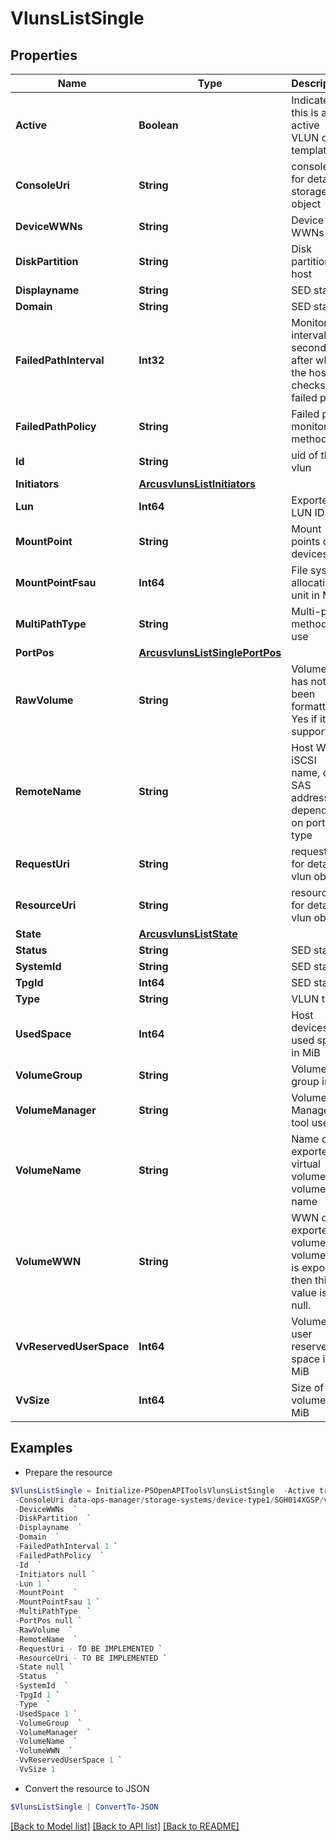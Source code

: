 # VlunsListSingle
## Properties

Name | Type | Description | Notes
------------ | ------------- | ------------- | -------------
**Active** | **Boolean** | Indicates if this is an active VLUN or a template | [optional] 
**ConsoleUri** | **String** | consoleUri for detailed storage object | [optional] 
**DeviceWWNs** | **String** | Device WWNs | [optional] 
**DiskPartition** | **String** | Disk partition of host | [optional] 
**Displayname** | **String** | SED state | [optional] 
**Domain** | **String** | SED state | [optional] 
**FailedPathInterval** | **Int32** | Monitoring interval in seconds after which the host checks for failed paths | [optional] 
**FailedPathPolicy** | **String** | Failed path monitoring method | [optional] 
**Id** | **String** | uid of the vlun | [optional] 
**Initiators** | [**ArcusvlunsListInitiators**](ArcusvlunsListInitiators.md) |  | [optional] 
**Lun** | **Int64** | Exported LUN ID | [optional] 
**MountPoint** | **String** | Mount points of devices | [optional] 
**MountPointFsau** | **Int64** | File system allocation unit in MiB | [optional] 
**MultiPathType** | **String** | Multi-path method in use | [optional] 
**PortPos** | [**ArcusvlunsListSinglePortPos**](ArcusvlunsListSinglePortPos.md) |  | [optional] 
**RawVolume** | **String** | Volume that has not been formatted. Yes if it supports | [optional] 
**RemoteName** | **String** | Host WWN, iSCSI name, or SAS address; depending on port type | [optional] 
**RequestUri** | **String** | requestUri for detailed vlun object | [optional] 
**ResourceUri** | **String** | resourceUri for detailed vlun object | [optional] 
**State** | [**ArcusvlunsListState**](ArcusvlunsListState.md) |  | [optional] 
**Status** | **String** | SED state | [optional] 
**SystemId** | **String** | SED state | [optional] 
**TpgId** | **Int64** | SED state | [optional] 
**Type** | **String** | VLUN type | [optional] 
**UsedSpace** | **Int64** | Host devices used space in MiB | [optional] 
**VolumeGroup** | **String** | Volume group info | [optional] 
**VolumeManager** | **String** | Volume Manager tool used | [optional] 
**VolumeName** | **String** | Name of exported virtual volume or volume set name | [optional] 
**VolumeWWN** | **String** | WWN of exported volume.If a volume set is exported, then this value is null. | [optional] 
**VvReservedUserSpace** | **Int64** | Volume user reserved space in MiB | [optional] 
**VvSize** | **Int64** | Size of volume in MiB | [optional] 

## Examples

- Prepare the resource
```powershell
$VlunsListSingle = Initialize-PSOpenAPIToolsVlunsListSingle  -Active true `
 -ConsoleUri data-ops-manager/storage-systems/device-type1/SGH014XGSP/volumes/{volumeUid}/vluns/{uid} `
 -DeviceWWNs  `
 -DiskPartition  `
 -Displayname  `
 -Domain  `
 -FailedPathInterval 1 `
 -FailedPathPolicy  `
 -Id  `
 -Initiators null `
 -Lun 1 `
 -MountPoint  `
 -MountPointFsau 1 `
 -MultiPathType  `
 -PortPos null `
 -RawVolume  `
 -RemoteName  `
 -RequestUri - TO BE IMPLEMENTED `
 -ResourceUri - TO BE IMPLEMENTED `
 -State null `
 -Status  `
 -SystemId  `
 -TpgId 1 `
 -Type  `
 -UsedSpace 1 `
 -VolumeGroup  `
 -VolumeManager  `
 -VolumeName  `
 -VolumeWWN  `
 -VvReservedUserSpace 1 `
 -VvSize 1
```

- Convert the resource to JSON
```powershell
$VlunsListSingle | ConvertTo-JSON
```

[[Back to Model list]](../README.md#documentation-for-models) [[Back to API list]](../README.md#documentation-for-api-endpoints) [[Back to README]](../README.md)

